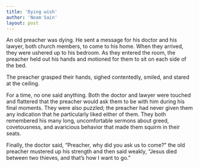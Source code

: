 ```yaml
---
title: 'Dying wish'
author: 'Noam Sain'
layout: post
---
```


An old preacher was dying. He sent a message for his doctor and his lawyer, both church members, to come to his home. When they arrived, they were ushered up to his bedroom. As they entered the room, the preacher held out his hands and motioned for them to sit on each side of the bed.

The preacher grasped their hands, sighed contentedly, smiled, and stared at the ceiling.

For a time, no one said anything. Both the doctor and lawyer were touched and flattered that the preacher would ask them to be with him during his final moments. They were also puzzled; the preacher had never given them any indication that he particularly liked either of them. They both remembered his many long, uncomfortable sermons about greed, covetousness, and avaricious behavior that made them squirm in their seats.

Finally, the doctor said, “Preacher, why did you ask us to come?” the old preacher mustered up his strength and then said weakly, “Jesus died between two thieves, and that’s how I want to go.”